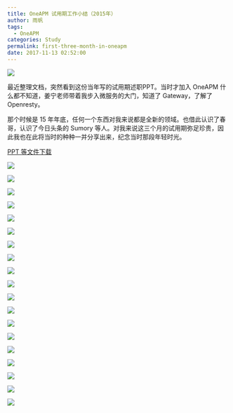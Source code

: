 ```yaml
---
title: OneAPM 试用期工作小结（2015年）
author: 雨帆
tags:
  - OneAPM
categories: Study
permalink: first-three-month-in-oneapm
date: 2017-11-13 02:52:00
---
```


![](https://cat.yufan.me/cats/2016-12-11-60171084_p0.jpg)

最近整理文档，突然看到这份当年写的试用期述职PPT。当时才加入 OneAPM 什么都不知道，姜宁老师带着我步入微服务的大门，知道了 Gateway，了解了 Openresty。

那个时候是 15 年年底，任何一个东西对我来说都是全新的领域。也借此认识了春哥，认识了今日头条的 Sumory 等人。对我来说这三个月的试用期弥足珍贵，因此我也在此将当时的种种一并分享出来，纪念当时那段年轻时光。

<!--more-->

[PPT 等文件下载](https://cat.yufan.me/work/oneapm-first-three-month-work.zip)

![](https://cat.yufan.me/slide/first-three-month-in-oneapm/oneapm-three-month-work-001.jpeg)

![](https://cat.yufan.me/slide/first-three-month-in-oneapm/oneapm-three-month-work-002.jpeg)

![](https://cat.yufan.me/slide/first-three-month-in-oneapm/oneapm-three-month-work-003.jpeg)

![](https://cat.yufan.me/slide/first-three-month-in-oneapm/oneapm-three-month-work-004.jpeg)

![](https://cat.yufan.me/slide/first-three-month-in-oneapm/oneapm-three-month-work-005.jpeg)

![](https://cat.yufan.me/slide/first-three-month-in-oneapm/oneapm-three-month-work-006.jpeg)

![](https://cat.yufan.me/slide/first-three-month-in-oneapm/oneapm-three-month-work-007.jpeg)

![](https://cat.yufan.me/slide/first-three-month-in-oneapm/oneapm-three-month-work-008.jpeg)

![](https://cat.yufan.me/slide/first-three-month-in-oneapm/oneapm-three-month-work-009.jpeg)

![](https://cat.yufan.me/slide/first-three-month-in-oneapm/oneapm-three-month-work-010.jpeg)

![](https://cat.yufan.me/slide/first-three-month-in-oneapm/oneapm-three-month-work-011.jpeg)

![](https://cat.yufan.me/slide/first-three-month-in-oneapm/oneapm-three-month-work-012.jpeg)

![](https://cat.yufan.me/slide/first-three-month-in-oneapm/oneapm-three-month-work-013.jpeg)

![](https://cat.yufan.me/slide/first-three-month-in-oneapm/oneapm-three-month-work-014.jpeg)

![](https://cat.yufan.me/slide/first-three-month-in-oneapm/oneapm-three-month-work-015.jpeg)

![](https://cat.yufan.me/slide/first-three-month-in-oneapm/oneapm-three-month-work-016.jpeg)

![](https://cat.yufan.me/slide/first-three-month-in-oneapm/oneapm-three-month-work-017.jpeg)

![](https://cat.yufan.me/slide/first-three-month-in-oneapm/oneapm-three-month-work-018.jpeg)

![](https://cat.yufan.me/slide/first-three-month-in-oneapm/oneapm-three-month-work-019.jpeg)



